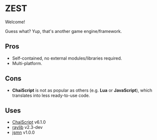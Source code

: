 # ZEST

Welcome!

Guess what? Yup, that's another game engine/framework.

## Pros

* Self-contained, no external modules/libraries required.
* Multi-platform.

## Cons

* **ChaiScript** is not as popular as others (e.g. **Lua** or **JavaScript**), which translates into less ready-to-use code.

## Uses

* [ChaiScript](https://http://chaiscript.com/) v6.1.0
* [raylib](https://www.raylib.com/) v2.3-dev
* [jsmn](https://zserge.com/jsmn.html/) v1.0.0
